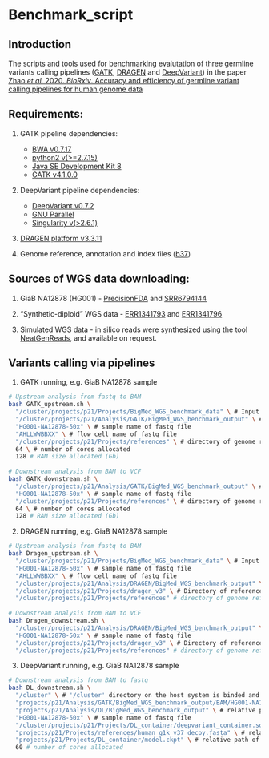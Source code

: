 # Benchmark_script

## Introduction

The scripts and tools used for benchmarking evalutation of three germline variants calling pipelines ([GATK](https://gatk.broadinstitute.org/hc/en-us), [DRAGEN](https://www.illumina.com/products/by-type/informatics-products/dragen-bio-it-platform.html) and [DeepVariant](https://github.com/google/deepvariant)) in the paper [Zhao *et al.* 2020. *BioRxiv*. Accuracy and efficiency of germline variant calling pipelines for human genome data](https://www.biorxiv.org/content/10.1101/2020.03.27.011767v1)

## Requirements:
  
1. GATK pipeline dependencies:
 
   * [BWA v0.7.17](https://github.com/lh3/bwa)
   * [python2 v(>=2.7.15)](https://www.python.org/downloads/)
   * [Java SE Development Kit 8](https://www.oracle.com/java/technologies/javase/javase-jdk8-downloads.html)
   * [GATK v4.1.0.0](https://gatk.broadinstitute.org/hc/en-us)

2. DeepVariant pipeline dependencies:

   * [DeepVariant v0.7.2](https://github.com/google/deepvariant)
   * [GNU Parallel](https://www.gnu.org/software/parallel/)
   * [Singularity v(>2.6.1)](https://github.com/hpcng/singularity)
   
3. [DRAGEN platform v3.3.11](https://emea.support.illumina.com/sequencing/sequencing_software/dragen-bio-it-platform/downloads.html) 

4. Genome reference, annotation and index files ([b37](https://gatk.broadinstitute.org/hc/en-us/articles/360035890811-Resource-bundle))

## Sources of WGS data downloading:

1. GiaB NA12878 (HG001) - [PrecisionFDA](https://precision.fda.gov/challenges/truth) and [SRR6794144](https://trace.ncbi.nlm.nih.gov/Traces/sra/?run=SRR6794144)

2. “Synthetic-diploid” WGS data - [ERR1341793](https://www.ebi.ac.uk/ena/browser/view/ERR1341793) and [ERR1341796](https://www.ebi.ac.uk/ena/browser/view/ERR1341796)

3. Simulated WGS data - in silico reads were synthesized using the tool [NeatGenReads](https://github.com/zstephens/neat-genreads), and available on request.

## Variants calling via pipelines

1. GATK running, e.g. GiaB NA12878 sample

```bash
# Upstream analysis from fastq to BAM
bash GATK_upstream.sh \
  "/cluster/projects/p21/Projects/BigMed_WGS_benchmark_data" \ # Input fastq directory
  "/cluster/projects/p21/Analysis/GATK/BigMed_WGS_benchmark_output" \ # Output directory (as input directory of downstream script)
  "HG001-NA12878-50x" \ # sample name of fastq file
  "AHLLWWBBXX" \ # flow cell name of fastq file
  "/cluster/projects/p21/Projects/references" \ # directory of genome reference, annotation and index files
  64 \ # number of cores allocated
  128 # RAM size allocated (Gb)
  
# Downstream analysis from BAM to VCF
bash GATK_downstream.sh \
  "/cluster/projects/p21/Analysis/GATK/BigMed_WGS_benchmark_output" \ # Input BAM directory (also as Output path)
  "HG001-NA12878-50x" \ # sample name of fastq file
  "/cluster/projects/p21/Projects/references" \ # directory of genome reference, annotation and index files
  64 \ # number of cores allocated
  128 # RAM size allocated (Gb)
```

2. DRAGEN running, e.g. GiaB NA12878 sample

```bash
# Upstream analysis from fastq to BAM
bash Dragen_upstream.sh \
  "/cluster/projects/p21/Projects/BigMed_WGS_benchmark_data" \ # Input fastq directory
  "HG001-NA12878-50x" \ # sample name of fastq file
  "AHLLWWBBXX" \ # flow cell name of fastq file
  "/cluster/projects/p21/Analysis/DRAGEN/BigMed_WGS_benchmark_output" \ # Output directory (as input directory of downstream script)
  "/cluster/projects/p21/Projects/dragen_v3" \ # Directory of reference hash table built for DRAGEN
  "/cluster/projects/p21/Projects/references" # directory of genome reference, annotation and index files
  
# Downstream analysis from BAM to VCF
bash Dragen_downstream.sh \
  "/cluster/projects/p21/Analysis/DRAGEN/BigMed_WGS_benchmark_output" \ # Input BAM directory (also as Output path)
  "HG001-NA12878-50x" \ # sample name of fastq file
  "/cluster/projects/p21/Projects/dragen_v3" \ # Directory of reference hash table built for DRAGEN
  "/cluster/projects/p21/Projects/references" # directory of genome reference, annotation and index files
```

3. DeepVariant running, e.g. GiaB NA12878 sample

```bash
# Downstream analysis from BAM to fastq
bash DL_downstream.sh \
  "/cluster" \ # '/cluster' directory on the host system is binded and mounted to the directory inside of container (users have to change it for their own host)
  "projects/p21/Analysis/GATK/BigMed_WGS_benchmark_output/BAM/HG001-NA12878-50x_final.bam" \ # relative path of input BAM file generated from GATK upstream analysis
  "projects/p21/Analysis/DL/BigMed_WGS_benchmark_output" \ # relative path of output directory
  "HG001-NA12878-50x" \ # sample name of fastq file
  "/cluster/projects/p21/Projects/DL_container/deepvariant_container.sqsh" \ # full path of DeepVariant Singularity container image file
  "projects/p21/Projects/references/human_g1k_v37_decoy.fasta" \ # relative path of genome reference sequence
  "projects/p21/Projects/DL_container/model.ckpt" \ # relative path of deep learning model used by Deepvariant
  60 # number of cores allocated
```
